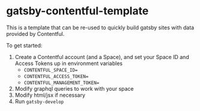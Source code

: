 # gatsby-contentful-template

This is a template that can be re-used to quickly build gatsby sites with data provided by Contentful.

To get started:
1. Create a Contentful account (and a Space), and set your Space ID and Access Tokens up in environment variables
   - `CONTENTFUL_SPACE_ID=`
   - `CONTENTFUL_ACCESS_TOKEN=`
   - `CONTENTFUL_MANAGEMENT_TOKEN=`
1. Modify graphql queries to work with your space
1. Modify html/jsx if necessary
1. Run `gatsby-develop`